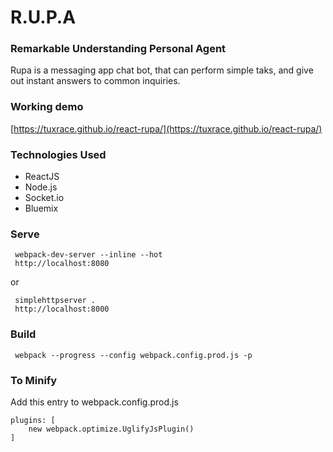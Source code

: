 # R.U.P.A
### Remarkable Understanding Personal Agent
    
   Rupa is a messaging app chat bot, that can perform simple taks, and give out instant answers to common inquiries.
### Working demo
[https://tuxrace.github.io/react-rupa/](https://tuxrace.github.io/react-rupa/)
    
### Technologies Used
 - ReactJS
 - Node.js
 - Socket.io
 - Bluemix
 
### Serve

     webpack-dev-server --inline --hot
     http://localhost:8080
or 

     simplehttpserver .
     http://localhost:8000

### Build

     webpack --progress --config webpack.config.prod.js -p

### To Minify

Add this entry to webpack.config.prod.js

    plugins: [
        new webpack.optimize.UglifyJsPlugin()
    ]
